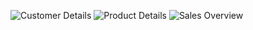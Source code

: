![Customer Details](https://github.com/user-attachments/assets/5a4700f6-8639-4870-ab73-2139262df7f7)
![Product Details](https://github.com/user-attachments/assets/69bf7fdb-cf2b-4a6f-9da9-2919ce9c2e3e)
![Sales Overview](https://github.com/user-attachments/assets/c40fce94-abfc-4cff-a558-106c37b7c83d)
